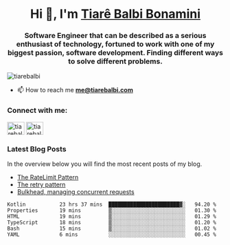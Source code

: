 

<h1 align="center">Hi 👋, I'm <a href="https://tiarebalbi.com?utm_source=github&utm_medium=profile&utm_campaign=github_profile">Tiarê Balbi Bonamini</a></h1>

<h3 align="center">Software Engineer that can be described as a serious enthusiast of technology, fortuned to work with one of my biggest passion, software development. Finding different ways to solve different problems.</h3>

<p align="left"> <img src="https://komarev.com/ghpvc/?username=tiarebalbi" alt="tiarebalbi" /> </p>

- 📫 How to reach me **me@tiarebalbi.com**

<p align="left">
<h3 align="left">Connect with me:</h3>
<a href="https://twitter.com/tiarebalbi" target="blank"><img align="center" src="https://cdn.jsdelivr.net/npm/simple-icons@3.0.1/icons/twitter.svg" alt="tiarebalbi" height="30" width="40" /></a>
<a href="https://instagram.com/tiarebalbi" target="blank"><img align="center" src="https://cdn.jsdelivr.net/npm/simple-icons@3.0.1/icons/instagram.svg" alt="tiarebalbi" height="30" width="40" /></a>
</p>

### Latest Blog Posts

In the overview below you will find the most recent posts of my blog.

* [The RateLimit Pattern](https://tiarebalbi.com/article/week-4-the-rate-limit-pattern?utm_source=github&utm_medium=profile&utm_campaign=github_profile)
* [The retry pattern](https://tiarebalbi.com/article/week-3-the-retry-pattern?utm_source=github&utm_medium=profile&utm_campaign=github_profile)
* [Bulkhead, managing concurrent requests](https://tiarebalbi.com/article/week-2-bulkhead-managing-concurrent-requests?utm_source=github&utm_medium=profile&utm_campaign=github_profile)

<!--START_SECTION:waka-->

```text
Kotlin           23 hrs 37 mins  ███████████████████████▓░   94.20 %
Properties       19 mins         ▒░░░░░░░░░░░░░░░░░░░░░░░░   01.30 %
HTML             19 mins         ▒░░░░░░░░░░░░░░░░░░░░░░░░   01.29 %
TypeScript       18 mins         ▒░░░░░░░░░░░░░░░░░░░░░░░░   01.20 %
Bash             15 mins         ▒░░░░░░░░░░░░░░░░░░░░░░░░   01.02 %
YAML             6 mins          ░░░░░░░░░░░░░░░░░░░░░░░░░   00.45 %
```

<!--END_SECTION:waka-->
